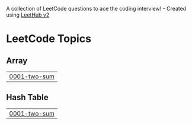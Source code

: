 A collection of LeetCode questions to ace the coding interview! - Created using [LeetHub v2](https://github.com/arunbhardwaj/LeetHub-2.0)
<!---LeetCode Topics Start-->
# LeetCode Topics
## Array
|  |
| ------- |
| [0001-two-sum](https://github.com/Newton2025/Solved_Leetcode_Questions/tree/master/0001-two-sum) |
## Hash Table
|  |
| ------- |
| [0001-two-sum](https://github.com/Newton2025/Solved_Leetcode_Questions/tree/master/0001-two-sum) |
<!---LeetCode Topics End-->